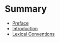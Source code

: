 # Summary

- [Preface](./Preface/README.md)
- [Introduction](./Lilly/README.md)
- [Lexical Conventions](./Lilly/Lexical_Conventions.md)
